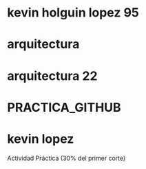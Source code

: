 # kevin holguin lopez 95
# arquitectura
# arquitectura 22
# PRACTICA_GITHUB
# kevin lopez 
Actividad Práctica (30% del primer corte)
